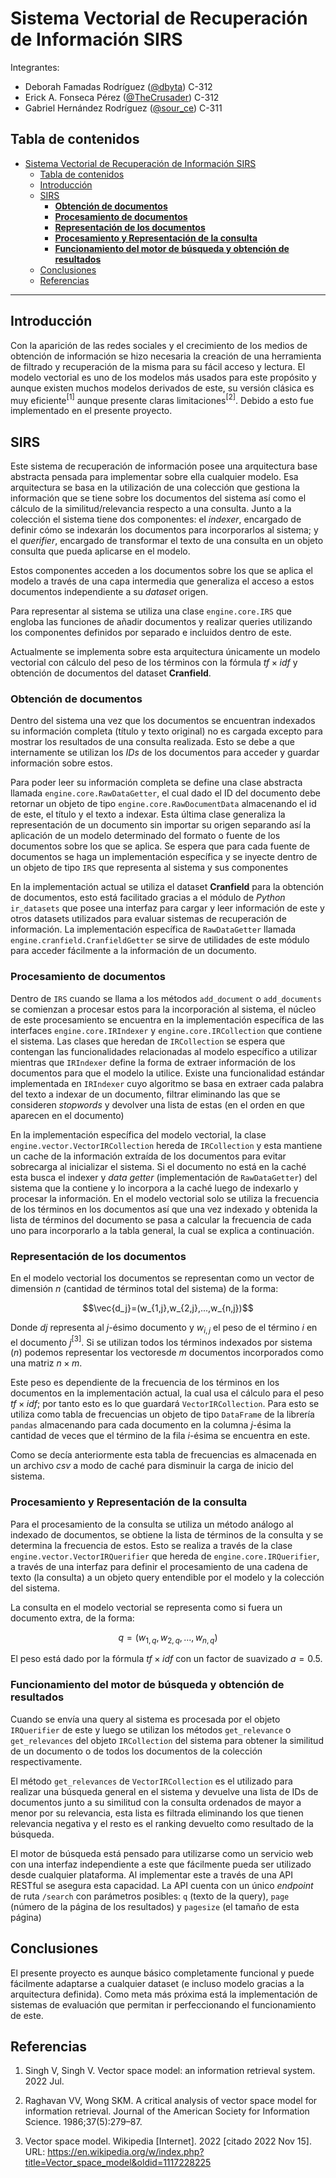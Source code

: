 # Sistema Vectorial de Recuperación de Información SIRS

Integrantes:

* Deborah Famadas Rodríguez ([@dbyta](https://t.me/dbyta))  C-312
* Erick A. Fonseca Pérez ([@TheCrusader](https://t.me/TheCrusader))     C-312
* Gabriel Hernández Rodríguez ([@sour_ce](https://t.me/sour_ce))  C-311

## Tabla de contenidos

- [Sistema Vectorial de Recuperación de Información SIRS](#sistema-vectorial-de-recuperación-de-información-sirs)
  - [Tabla de contenidos](#tabla-de-contenidos)
  - [Introducción](#introducción)
  - [SIRS](#sirs)
    - [**Obtención de documentos**](#obtención-de-documentos)
    - [**Procesamiento de documentos**](#procesamiento-de-documentos)
    - [**Representación de los documentos**](#representación-de-los-documentos)
    - [**Procesamiento y Representación de la consulta**](#procesamiento-y-representación-de-la-consulta)
    - [**Funcionamiento del motor de búsqueda y obtención de resultados**](#funcionamiento-del-motor-de-búsqueda-y-obtención-de-resultados)
  - [Conclusiones](#conclusiones)
  - [Referencias](#referencias)

---

## Introducción

Con la aparición de las redes sociales y el crecimiento de los medios de obtención de información se hizo necesaria la creación de una herramienta de filtrado y recuperación de la misma para su fácil acceso y lectura. El modelo vectorial es uno de los modelos más usados para este propósito y aunque existen muchos modelos derivados de este, su versión clásica es muy eficiente$^{[1]}$ aunque presente claras limitaciones$^{[2]}$. Debido a esto fue implementado en el presente proyecto.

## SIRS

Este sistema de recuperación de información posee una arquitectura base abstracta pensada para implementar sobre ella cualquier modelo. Esa arquitectura se basa en la utilización de una colección que gestiona la información que se tiene sobre los documentos del sistema así como el cálculo de la similitud/relevancia respecto a una consulta. Junto a la colección el sistema tiene dos componentes: el *indexer*, encargado de definir cómo se indexarán los documentos para incorporarlos al sistema; y el *querifier*, encargado de transformar el texto de una consulta en un objeto consulta que pueda aplicarse en el modelo.

Estos componentes acceden a los documentos sobre los que se aplica el modelo a través de una capa intermedia que generaliza el acceso a estos documentos independiente a su *dataset* origen.

Para representar al sistema se utiliza una clase `engine.core.IRS` que engloba las funciones de añadir documentos y realizar queries utilizando los componentes definidos por separado e incluidos dentro de este.

Actualmente se implementa sobre esta arquitectura únicamente un modelo vectorial con cálculo del peso de los términos con la fórmula $tf \times idf$ y obtención de documentos del dataset **Cranfield**.

### **Obtención de documentos**

Dentro del sistema una vez que los documentos se encuentran indexados su información completa (título y texto original) no es cargada excepto para mostrar los resultados de una consulta realizada. Esto se debe a que internamente se utilizan los *IDs* de los documentos para acceder y guardar información sobre estos.

Para poder leer su información completa se define una clase abstracta llamada `engine.core.RawDataGetter`, el cual dado el ID del documento debe retornar un objeto de tipo `engine.core.RawDocumentData` almacenando el id de este, el título y el texto a indexar. Esta última clase generaliza la representación de un documento sin importar su origen separando así la aplicación de un modelo determinado del formato o fuente de los documentos sobre los que se aplica. Se espera que para cada fuente de documentos se haga un implementación específica y se inyecte dentro de un objeto de tipo `IRS` que representa al sistema y sus componentes

En la implementación actual se utiliza el dataset **Cranfield** para la obtención de documentos, esto está facilitado gracias a el módulo de *Python* `ir_datasets` que posee una interfaz para cargar y leer información de este y otros datasets utilizados para evaluar sistemas de recuperación de información. La implementación específica de `RawDataGetter` llamada `engine.cranfield.CranfieldGetter` se sirve de utilidades de este módulo para acceder fácilmente a la información de un documento.

### **Procesamiento de documentos**

Dentro de `IRS` cuando se llama a los métodos `add_document` o `add_documents` se comienzan a procesar estos para la incorporación al sistema, el núcleo de este procesamiento se encuentra en la implementación específica de las interfaces `engine.core.IRIndexer` y `engine.core.IRCollection` que contiene el sistema. Las clases que heredan de `IRCollection` se espera que contengan las funcionalidades relacionadas al modelo específico a utilizar mientras que `IRIndexer` define la forma de extraer información de los documentos para que el modelo la utilice. Existe una funcionalidad estándar implementada en `IRIndexer` cuyo algoritmo se basa en extraer cada palabra del texto a indexar de un documento, filtrar eliminando las que se consideren *stopwords* y devolver una lista de estas (en el orden en que aparecen en el documento)

En la implementación específica del modelo vectorial, la clase `engine.vector.VectorIRCollection` hereda de `IRCollection` y esta mantiene un cache de la información extraída de los documentos para evitar sobrecarga al inicializar el sistema. Si el documento no está en la caché esta busca el indexer y *data getter* (implementación de `RawDataGetter`) del sistema que la contiene y lo incorpora a la caché luego de indexarlo y procesar la información. En el modelo vectorial solo se utiliza la frecuencia de los términos en los documentos así que una vez indexado y obtenida la lista de términos del documento se pasa a calcular la frecuencia de cada uno para incorporarlo a la tabla general, la cual se explica a continuación.

### **Representación de los documentos**

En el modelo vectorial los documentos se representan como un vector de dimensión $n$ (cantidad de términos total del sistema) de la forma:

$$\vec{d_j}=(w_{1,j},w_{2,j},...,w_{n,j})$$

Donde $dj$ representa al $j$-ésimo documento y $w_{i,j}$ el peso de el término $i$ en el documento $j$$^{[3]}$. Si se utilizan todos los términos indexados por sistema ($n$) podemos representar los vectoresde $m$ documentos incorporados como una matriz $n \times m$.

Este peso es dependiente de la frecuencia de los términos en los documentos en la implementación actual, la cual usa el cálculo para el peso $tf\times idf$; por tanto esto es lo que guardará `VectorIRCollection`. Para esto se utiliza como tabla de frecuencias un objeto de tipo `DataFrame` de la librería `pandas` almacenando para cada documento en la columna $j$-ésima la cantidad de veces que el término de la fila $i$-ésima se encuentra en este.

Como se decía anteriormente esta tabla de frecuencias es almacenada en un archivo *csv* a modo de caché para disminuir la carga de inicio del sistema.

### **Procesamiento y Representación de la consulta**

Para el procesamiento de la consulta se utiliza un método análogo al indexado de documentos, se obtiene la lista de términos de la consulta y se determina la frecuencia de estos. Esto se realiza a través de la clase `engine.vector.VectorIRQuerifier` que hereda de `engine.core.IRQuerifier`, a través de una interfaz para definir el procesamiento de una cadena de texto (la consulta) a un objeto query entendible por el modelo y la colección del sistema.

La consulta en el modelo vectorial se representa como si fuera un documento extra, de la forma:

$$q=(w_{1,q},w_{2,q},...,w_{n,q})$$

El peso está dado por la fórmula $tf \times idf$ con un factor de suavizado $a=0.5$.

### **Funcionamiento del motor de búsqueda y obtención de resultados**

Cuando se envía una query al sistema es procesada por el objeto `IRQuerifier` de este y luego se utilizan los métodos `get_relevance` o `get_relevances` del objeto `IRCollection` del sistema para obtener la similitud de un documento o de todos los documentos de la colección respectivamente.

El método `get_relevances` de `VectorIRCollection` es el utilizado para realizar una búsqueda general en el sistema y devuelve una lista de IDs de documentos junto a su similitud con la consulta ordenados de mayor a menor por su relevancia, esta lista es filtrada eliminando los que tienen relevancia negativa y el resto es el ranking devuelto como resultado de la búsqueda.

El motor de búsqueda está pensado para utilizarse como un servicio web con una interfaz independiente a este que fácilmente pueda ser utilizado desde cualquier plataforma. Al implementar este a través de una API RESTful se asegura esta capacidad. La API cuenta con un único *endpoint* de ruta `/search` con parámetros posibles: `q` (texto de la query), `page` (número de la página de los resultados) y `pagesize` (el tamaño de esta página)

## Conclusiones

El presente proyecto es aunque básico completamente funcional y puede fácilmente adaptarse a cualquier dataset (e incluso modelo gracias a la arquitectura definida). Como meta más próxima está la implementación de sistemas de evaluación que permitan ir perfeccionando el funcionamiento de este.

## Referencias
1. Singh V, Singh V. Vector space model: an information retrieval system. 2022 Jul. 

2. Raghavan VV, Wong SKM. A critical analysis of vector space model for information retrieval. Journal of the American Society for Information Science. 1986;37(5):279–87. 
 
3. Vector space model. Wikipedia [Internet]. 2022 [citado 2022 Nov 15]. URL: https://en.wikipedia.org/w/index.php?title=Vector_space_model&oldid=1117228225
